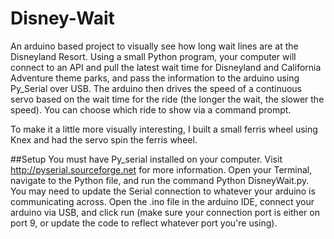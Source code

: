 # Disney-Wait
An arduino based project to visually see how long wait lines are at the Disneyland Resort. Using a small Python program, your computer will connect to an API and pull the latest wait time for Disneyland and California Adventure theme parks, and pass the information to the arduino using Py_Serial over USB. The arduino then drives the speed of a continuous servo based on the wait time for the ride (the longer the wait, the slower the speed). You can choose which ride to show via a command prompt.

To make it a little more visually interesting, I built a small ferris wheel using Knex and had the servo spin the ferris wheel.

##Setup
You must have Py_serial installed on your computer. Visit http://pyserial.sourceforge.net for more information. Open your Terminal, navigate to the Python file, and run the command Python DisneyWait.py. You may need to update the Serial connection to whatever your arduino is communicating across. Open the .ino file in the arduino IDE, connect your arduino via USB, and click run (make sure your connection port is either on port 9, or update the code to reflect whatever port you're using).